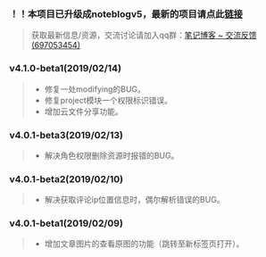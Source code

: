 ### ！！本项目已升级成noteblogv5，最新的项目请点此[链接](https://github.com/miyakowork/noteblogv5)

> 获取最新信息/资源，交流讨论请加入qq群：[笔记博客 ~ 交流反馈(697053454)](https://jq.qq.com/?_wv=1027&k=5kkqBrk?_blank)

### v4.1.0-beta1(2019/02/14)
>+ 修复一处modifying的BUG。
>+ 修复project模块一个权限标识错误。
>+ 增加云文件分享功能。
### v4.0.1-beta3(2019/02/13)
>+ 解决角色权限删除资源时报错的BUG。
### v4.0.1-beta2(2019/02/10)
>+ 解决获取评论ip位置信息时，偶尔解析错误的BUG。
### v4.0.1-beta1(2019/02/09)
>+ 增加文章图片的查看原图的功能（跳转至新标签页打开）。
